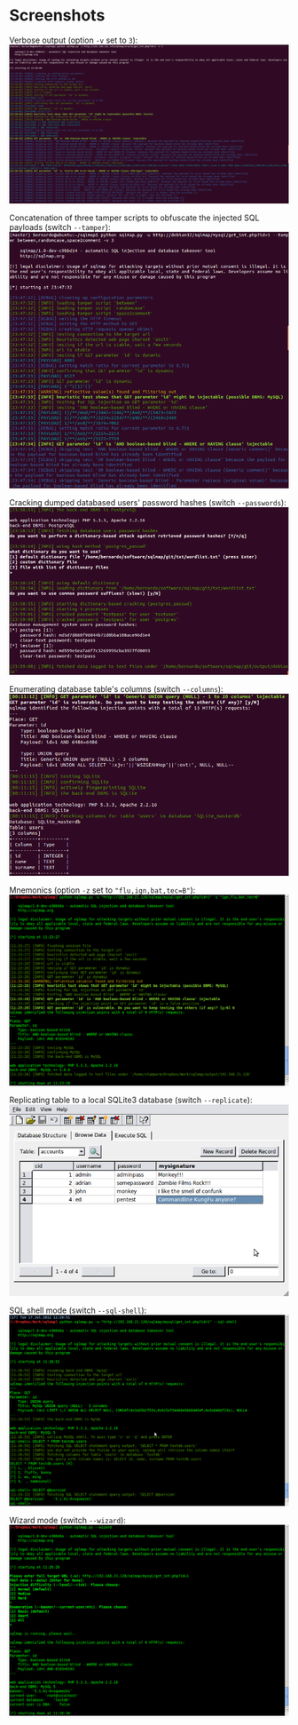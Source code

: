 # Screenshots

Verbose output (option `-v` set to `3`):
![Verbose output set to 3](images/sqlmap_verbose_3.png)

Concatenation of three tamper scripts to obfuscate the injected SQL payloads (switch `--tamper`):
![Tamper scripts in action](images/sqlmap_tamper_in_action.png)

Cracking dumped databased users' password hashes (switch `--passwords`):
![Users' password hashes cracking](images/sqlmap_cracking_password_hashes.png)

Enumerating database table's columns (switch `--columns`):
![Database table's columns dump](images/sqlmap_enumerating_columns.png)

Mnemonics (option `-z` set to `"flu,ign,bat,tec=B"`):
![Mnemonics usage](images/sqlmap_mnemonics.png)

Replicating table to a local SQLite3 database (switch `--replicate`):
![Replicated table](images/sqlmap_replicate_result.png)

SQL shell mode (switch `--sql-shell`):
![SQL shell mode](images/sqlmap_sql_shell.png)

Wizard mode (switch `--wizard`):
![Wizard mode](images/sqlmap_wizard.png)
